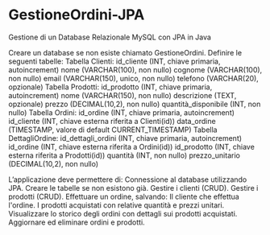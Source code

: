 # GestioneOrdini-JPA
 
Gestione di un Database Relazionale MySQL con JPA in Java

Creare un database se non esiste chiamato GestioneOrdini.
Definire le seguenti tabelle:
    Tabella Clienti:
        id_cliente (INT, chiave primaria, autoincrement)
        nome (VARCHAR(100), non nullo)
        cognome (VARCHAR(100), non nullo)
        email (VARCHAR(150), unico, non nullo)
        telefono (VARCHAR(20), opzionale)
    Tabella Prodotti:
        id_prodotto (INT, chiave primaria, autoincrement)
        nome (VARCHAR(150), non nullo)
        descrizione (TEXT, opzionale)
        prezzo (DECIMAL(10,2), non nullo)
        quantità_disponibile (INT, non nullo)
    Tabella Ordini:
        id_ordine (INT, chiave primaria, autoincrement)
        id_cliente (INT, chiave esterna riferita a Clienti(id))
        data_ordine (TIMESTAMP, valore di default CURRENT_TIMESTAMP)
    Tabella DettagliOrdine:
        id_dettagli_ordini (INT, chiave primaria, autoincrement)
        id_ordine (INT, chiave esterna riferita a Ordini(id))
        id_prodotto (INT, chiave esterna riferita a Prodotti(id))
        quantità (INT, non nullo)
        prezzo_unitario (DECIMAL(10,2), non nullo)

L’applicazione deve permettere di:
Connessione al database utilizzando JPA.
Creare le tabelle se non esistono già.
Gestire i clienti (CRUD).
Gestire i prodotti (CRUD).
Effettuare un ordine, salvando:
    Il cliente che effettua l'ordine.
    I prodotti acquistati con relative quantità e prezzi unitari.
    Visualizzare lo storico degli ordini con dettagli sui prodotti acquistati.
    Aggiornare ed eliminare ordini e prodotti.
